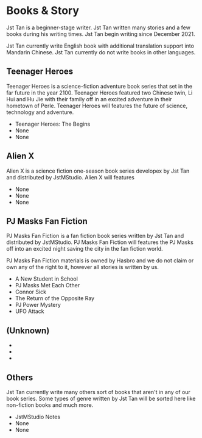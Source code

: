 <h1>Books & Story</h1>
<p>Jst Tan is a beginner-stage writer. Jst Tan written many stories and a few books during his writing times. Jst Tan begin writing since December 2021. </p>

<p>Jst Tan currently write English book with additional translation support into Mandarin Chinese. Jst Tan currently do not write books in other languages. </p>

<h2>Teenager Heroes</h2>
<p>Teenager Heroes is a science-fiction adventure book series that set in the far future in the year 2100. Teenager Heroes featured two Chinese twin, Li Hui and Hu Jie with their family off in an excited adventure in their hometown of Perle. Teenager Heroes will features the future of science, technology and adventure. </p>
<ul>
  <li>Teenager Heroes: The Begins</li>
  <li>None</li>
  <li>None</li>
</ul>  

<h2>Alien X</h2>
<p>Alien X is a science fiction one-season book series developex by Jst Tan and distributed by JstMStudio. Alien X will features</p>
<ul>
  <li>None</li>
  <li>None</li>
  <li>None</li>
</ul>  

<h2>PJ Masks Fan Fiction</h2>
<p>PJ Masks Fan Fiction is a fan fiction book series written by Jst Tan and distributed by JstMStudio. PJ Masks Fan Fiction will features the PJ Masks off into an excited night saving the city in the fan fiction world.</p> 
  
  <p>PJ Masks Fan Fiction materials is owned by Hasbro and we do not claim or own any of the right to it, however all stories is written by us. </p>
<ul>
  <li>A New Student in School</li>
  <li>PJ Masks Met Each Other</li>
  <li>Connor Sick</li>
  <li>The Return of the Opposite Ray</li>
  <li>PJ Power Mystery</li>
  <li>UFO Attack</li>
</ul>  

<h2>(Unknown)</h2>
<p></p>
<ul>
  <li></li>
  <li></li>
  <li></li>
</ul>  

<h2>Others</h2>
<p>Jst Tan currently write many others sort of books that aren't in any of our book series. Some types of genre written by Jst Tan will be sorted here like non-fiction books and much more.</p>
<ul>
  <li>JstMStudio Notes</li>
  <li>None</li>
  <li>None</li>
</ul>  
